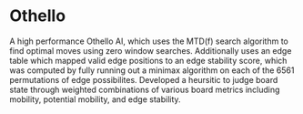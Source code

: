 # Othello

A high performance Othello AI, which uses the MTD(f) search algorithm to find optimal moves using zero window searches. Additionally uses an edge table which mapped valid edge positions to an edge stability score, which was computed by fully running out a minimax algorithm on each of the 6561 permutations of edge possibilites. Developed a heursitic to judge board state through weighted combinations of various board metrics including mobility, potential mobility, and edge stability.
